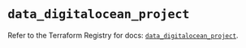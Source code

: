 # `data_digitalocean_project`

Refer to the Terraform Registry for docs: [`data_digitalocean_project`](https://registry.terraform.io/providers/digitalocean/digitalocean/2.48.1/docs/data-sources/project).
